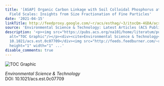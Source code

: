 ```yaml
---
title: '[ASAP] Organic Carbon Linkage with Soil Colloidal Phosphorus at Regional and
  Field Scales: Insights from Size Fractionation of Fine Particles'
date: '2021-04-15'
linkTitle: http://feedproxy.google.com/~r/acs/esthag/~3/itocQm-4GDA/acs.est.0c07709
source: 'Environmental Science & Technology: Latest Articles (ACS Publications)'
description: '<p><img src="https://pubs.acs.org/na101/home/literatum/publisher/achs/journals/content/esthag/0/esthag.ahead-of-print/acs.est.0c07709/20210415/images/medium/es0c07709_0006.gif"
  alt="TOC Graphic"/></p><div><cite>Environmental Science & Technology</cite></div><div>DOI:
  10.1021/acs.est.0c07709</div><img src="http://feeds.feedburner.com/~r/acs/esthag/~4/itocQm-4GDA"
  height="1" width="1" ...'
disable_comments: true
---
```

<p><img src="https://pubs.acs.org/na101/home/literatum/publisher/achs/journals/content/esthag/0/esthag.ahead-of-print/acs.est.0c07709/20210415/images/medium/es0c07709_0006.gif" alt="TOC Graphic"/></p><div><cite>Environmental Science & Technology</cite></div><div>DOI: 10.1021/acs.est.0c07709</div><img src="http://feeds.feedburner.com/~r/acs/esthag/~4/itocQm-4GDA" height="1" width="1" ...